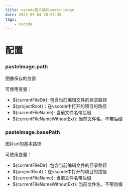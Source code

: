 ```yaml
---
title: vscode图片插件paste-image
date: 2022-09-04 20:57:34
tags: 
    - vscode
---
```


# 配置

### pasteImage.path

图像保存的位置

可使用变量：
- ${currentFileDir}: 包含当前编辑文件的目录路径
- ${projectRoot}：在vscode中打开的项目的路径
- ${currentFileName}: 当前文件名带后缀
- ${currentFileNameWithoutExt}: 当前文件名，不带后缀

### pasteImage.basePath

图片url的基本路径

可使用变量：
- ${currentFileDir}: 包含当前编辑文件的目录路径
- ${projectRoot}：在vscode中打开的项目的路径
- ${currentFileName}: 当前文件名带后缀
- ${currentFileNameWithoutExt}: 当前文件名，不带后缀